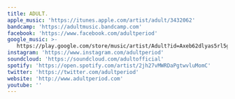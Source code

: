 ```yaml
---
title: ADULT.
apple_music: 'https://itunes.apple.com/artist/adult/3432062'
bandcamp: 'https://adultmusic.bandcamp.com'
facebook: 'https://www.facebook.com/adultperiod'
google_music: >-
   https://play.google.com/store/music/artist/Adult?id=Axeb62dlyas5rl5g3gtgvgcmkve
instagram: 'https://www.instagram.com/adultperiod'
soundcloud: 'https://soundcloud.com/adultofficial'
spotify: 'https://open.spotify.com/artist/2jh27vMWRDaPgtwvluMomC'
twitter: 'https://twitter.com/adultperiod'
website: 'http://www.adultperiod.com'
youtube: ''
---
```

